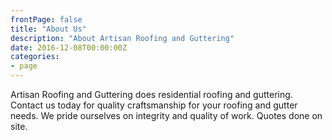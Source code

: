 ```yaml
---
frontPage: false
title: "About Us"
description: "About Artisan Roofing and Guttering"
date: 2016-12-08T00:00:00Z
categories:
- page
---
```


Artisan Roofing and Guttering does residential roofing and guttering. Contact us today for quality craftsmanship for your roofing and gutter needs. We pride ourselves on integrity and quality of work. Quotes done on site.

